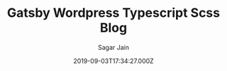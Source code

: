---
title: Gatsby Wordpress Typescript Scss Blog
github: https://github.com/sagar7993/gatsby-wordpress-typescript-scss-blog
demo: https://gatsby-wordpress-typescript-scss-blog.netlify.app/
author: Sagar Jain
ssg:
  - Gatsby
cms:
  - Wordpress
date: 2019-09-03T17:34:27.000Z
description: Gatsby Wordpress Typescript Blog Boilerplate
draft: false
publish_date: '2019-09-03T17:34:27Z'
update_date: '2022-08-08T14:43:59Z'
github_star: 52
github_fork: 21
---